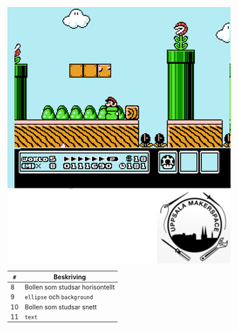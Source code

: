 ![Bok 3](framsida_3.png)

`#`|Beskriving
---|---
 8|Bollen som studsar horisontellt
 9|`ellipse` och `background`
10|Bollen som studsar snett
11|`text`

